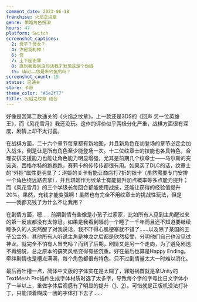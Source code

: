 ```yaml
---
comment_date: 2023-06-18
franchise: 火焰之纹章
genre: 策略角色扮演
hours: 47
platform: Switch
screenshot_captions: 
  2: 母子？母女？
  4: 你是我的神！
  6: 怪
  7: 土下座谢罪
  8: 直到我看到这句话我才发现这是个伪娘
  15: 请问……您是来钓鱼的吗？
screenshot_count: 15
status: 已通关
store: 卡带
theme_color: "#5e2f77"
title: 火焰之纹章 结合
---
```

好像是我第二款通关的《火焰之纹章》，上一款还是3DS的《回声 另一位英雄王》，而《风花雪月》我还没玩。这作的评价似乎两极分化严重，战棋方面很有深度，剧情上却不太讨喜。

在战棋方面，二十六个章节每章都有新地图，并且新角色在初登场的章节必定会加入战斗，倒是让是所有角色至少能登场一次。十二位纹章士的技能也各具特色，合理安排支援能力也能让角色能力明显增强，尤其是前期几个纹章士——马尔斯的突突突，西格尔特的跑跑跑，赛莉卡的传传传都很有用。如果买了DLC的话，纹章士的“外挂”属性更明显了：琪姬的关卡有能让商店打7折的银卡（虽然需要专门安排一个角色绕远路去拿），并且琪姬作为纹章士有能提升加点概率等多点能力提升；而《风花雪月》的三个学级长每回合都能使用战技，还能让获得的经验值提升20%。果然，充钱才能变强啊！虽然也有完全不用纹章士的挑战性玩法，但是——我都充钱了为什么不让我用？

在剧情方面，嗯……前期剧情有些像是小孩子过家家，比如所有人见到主角醒过来的第一反应都没有太惊讶。如果是我看到眼前一个睡了一千年而且还不知道要继续睡多久的人突然醒了对我说话，我不吓得心肌梗塞就不错了……以及除了某国的王子公主外，其他所有人听说主角是神龙之后都是欣然接受，分明他们自己也没见过神龙，就完全不怕有人冒充吗？而到了后期，剧情又是另一个走向，为了避免剧透不再细说，总之原本的搞笑风格变得有些沉重。好在最后也算是Happy Ending。牵绊剧情也是槽点满满，每个角色都很有特色，只不过剧情量太大一时难以消化。

最后再吐槽一点，简体中文版的字体实在是太糊了，罪魁祸首就是拿Unity的TextMesh Pro插件生成字体材质时选了太多字，导致每个字的字号比日文字体小了一半以上，重做字体后观感有了明显的提升（[1](https://t.bilibili.com/753143990384066596)、[2](https://t.bilibili.com/753226883266510853)）。可惜就是正版机没法打补丁，只能顶着糊成一团的字体打下去了……